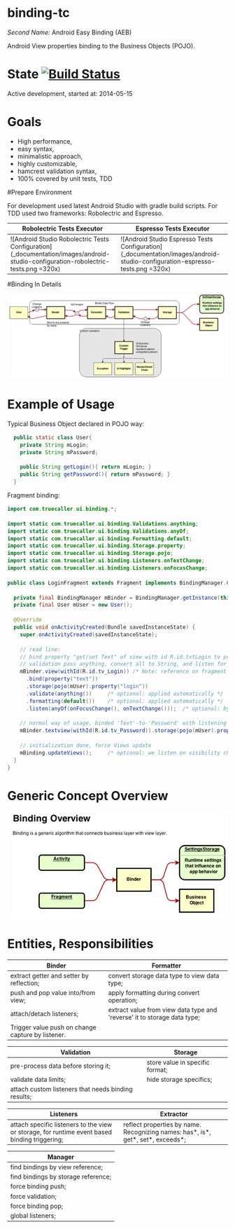 # binding-tc

*Second Name:* Android Easy Binding (AEB)

Android View properties binding to the Business Objects (POJO). 

# State [![Build Status](https://secure.travis-ci.org/OleksandrKucherenko/binding-tc.png?branch=master)](https://travis-ci.org/OleksandrKucherenko/binding-tc)

Active development, started at: 2014-05-15

# Goals
* High performance, 
* easy syntax, 
* minimalistic approach, 
* highly customizable,
* hamcrest validation syntax,
* 100% covered by unit tests, TDD

#Prepare Environment

For development used latest Android Studio with gradle build scripts. For TDD used two frameworks: Robolectric and Espresso.

| Robolectric Tests Executor | Espresso Tests Executor |
|----------------------------|-------------------------|
| ![Android Studio Robolectric Tests Configuration](_documentation/images/android-studio-configuration-robolectric-tests.png =320x) | ![Android Studio Espresso Tests Configuration](_documentation/images/android-studio-configuration-espresso-tests.png =320x) |

#Binding In Details

![Data Flow inside the Binding Library](_documentation/images/binding-detailed-data-flow.png)

# Example of Usage
Typical Business Object declared in POJO way:

```java
  public static class User{
    private String mLogin;
    private String mPassword;
  
    public String getLogin(){ return mLogin; }
    public String getPassword(){ return mPassword; }
  }
```
Fragment binding:

```java
import com.truecaller.ui.binding.*;

import static com.truecaller.ui.binding.Validations.anything; 
import static com.truecaller.ui.binding.Validations.anyOf;
import static com.truecaller.ui.binding.Formatting.default;
import static com.truecaller.ui.binding.Storage.property;
import static com.truecaller.ui.binding.Storage.pojo;
import static com.truecaller.ui.binding.Listeners.onTextChange;
import static com.truecaller.ui.binding.Listeners.onFocusChange;

public class LoginFragment extends Fragment implements BindingManager.Callback {

  private final BindingManager mBinder = BindingManager.getInstance(this);
  private final User mUser = new User();

  @Override
  public void onActivityCreated(Bundle savedInstanceState) {
    super.onActivityCreated(savedInstanceState);
    
    // read line:
    // bind property "get/set Text" of view with id R.id.txtLogin to property of Pojo storage object
    // validation pass anything, convert all to String, and listen for text changes
    mBinder.view(withId(R.id.tv_Login)) /* Note: reference on fragment we got during instance creation. */
      .bind(property("text"))
      .storage(pojo(mUser).property("login"))
      .validate(anything())     /* optional: applied automatically */
      .formatting(default())    /* optional: applied automatically */
      .listen(anyOf(onFocusChange(), onTextChange()));  /* optional: by default we listen 'focus loss' */
      
    // normal way of usage, binded 'Text'-to-'Password' with listening of 'onTextChange'
    mBinder.textview(withId(R.id.tv_Password)).storage(pojo(mUser).property("password")));

    // initialization done, force Views update
    mBinding.updateViews();     /* optional: we listen on visibility change */
  }
}
``` 
 
# Generic Concept Overview

![High Level Data Flow](_documentation/images/binding-overview-data-flow.png)

# Entities, Responsibilities

| Binder | Formatter |
|--------|-----------|
| extract getter and setter by reflection; | convert storage data type to view data type; |
| push and pop value into/from view; | apply formatting during convert operation; |
| attach/detach listeners; | extract value from view data type and \'reverse\' it to storage data type; |
| Trigger value push on change capture by listener. | |

| Validation | Storage |
|------------|---------|
| pre-process data before storing it; | store value in specific format; |
| validate data limits; | hide storage specifics; |
| attach custom listeners that needs binding results; |

| Listeners | Extractor |
|-----------|-----------|
| attach specific listeners to the view or storage, for runtime event based binding triggering; | reflect properties by name. Recognizing names: has\*, is\*, get\*, set\*, exceeds\*; |

| Manager |
|---------|
| find bindings by view reference; |
| find bindings by storage reference;  |
| force binding push; |
| force validation; |
| force binding pop; |
| global listeners; |
